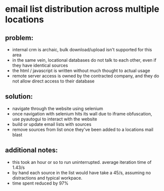 # email list distribution across multiple locations

## problem:
* internal crm is archaic, bulk download/upload isn't supported for this area
* in the same vein, locational databases do not talk to each other, even if they have identical sources
* the html / javascript is written without much thought to actual usage
* remote server access is owned by the contracted company, and they do not allow direct access to their database

## solution:
* navigate through the website using selenium
* once navigation with selenium hits its wall due to iframe obfuscation, use pyautogui to interact with the website
* build or update email lists with sources
* remove sources from list once they've been added to a locations mail blast

## additional notes:
* this took an hour or so to run uninterrupted. average iteration time of 1.43/s
* by hand each source in the list would have take a 45/s, assuming no distractions and typical workpace.
* time spent reduced by 97%
